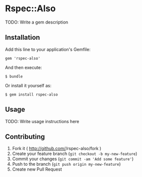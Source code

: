 # Rspec::Also

TODO: Write a gem description

## Installation

Add this line to your application's Gemfile:

    gem 'rspec-also'

And then execute:

    $ bundle

Or install it yourself as:

    $ gem install rspec-also

## Usage

TODO: Write usage instructions here

## Contributing

1. Fork it ( http://github.com/<my-github-username>/rspec-also/fork )
2. Create your feature branch (`git checkout -b my-new-feature`)
3. Commit your changes (`git commit -am 'Add some feature'`)
4. Push to the branch (`git push origin my-new-feature`)
5. Create new Pull Request

